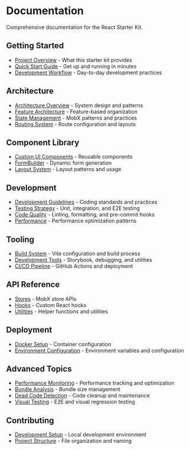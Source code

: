 # Documentation

Comprehensive documentation for the React Starter Kit.

## Getting Started
- [Project Overview](./overview.md) - What this starter kit provides
- [Quick Start Guide](./quick-start.md) - Get up and running in minutes
- [Development Workflow](./development-workflow.md) - Day-to-day development practices

## Architecture
- [Architecture Overview](./architecture/README.md) - System design and patterns
- [Feature Architecture](./architecture/features.md) - Feature-based organization
- [State Management](./architecture/state-management.md) - MobX patterns and practices
- [Routing System](./architecture/routing.md) - Route configuration and layouts

## Component Library
- [Custom UI Components](./components/custom-ui.md) - Reusable components
- [FormBuilder](./components/form-builder.md) - Dynamic form generation
- [Layout System](./components/layouts.md) - Layout patterns and usage

## Development
- [Development Guidelines](./development/guidelines.md) - Coding standards and practices
- [Testing Strategy](./development/testing.md) - Unit, integration, and E2E testing
- [Code Quality](./development/code-quality.md) - Linting, formatting, and pre-commit hooks
- [Performance](./development/performance.md) - Performance optimization patterns

## Tooling
- [Build System](./tooling/build.md) - Vite configuration and build process
- [Development Tools](./tooling/dev-tools.md) - Storybook, debugging, and utilities
- [CI/CD Pipeline](./tooling/ci-cd.md) - GitHub Actions and deployment

## API Reference
- [Stores](./api/stores.md) - MobX store APIs
- [Hooks](./api/hooks.md) - Custom React hooks
- [Utilities](./api/utilities.md) - Helper functions and utilities

## Deployment
- [Docker Setup](./docker.md) - Container configuration
- [Environment Configuration](./deployment/environment.md) - Environment variables and configuration

## Advanced Topics
- [Performance Monitoring](./performance-monitoring.md) - Performance tracking and optimization
- [Bundle Analysis](./bundle-size-budgets.md) - Bundle size management
- [Dead Code Detection](./dead-code-detection.md) - Code cleanup and maintenance
- [Visual Testing](./e2e-visual-testing.md) - E2E and visual regression testing

## Contributing
- [Development Setup](./development/setup.md) - Local development environment
- [Project Structure](./development/project-structure.md) - File organization and naming